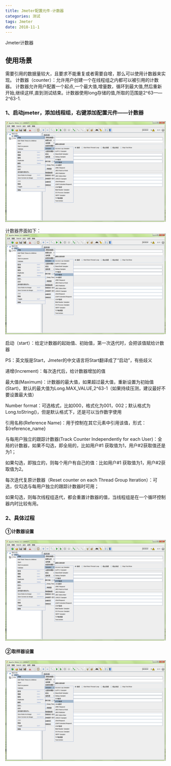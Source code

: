 ```yaml
---
title: Jmeter配置元件-计数器
categories: 测试
tags: Jmeter
date: 2018-11-1
---
```

Jmeter计数器
<!-- more -->

## 使用场景

需要引用的数据量较大，且要求不能重复或者需要自增，那么可以使用计数器来实现。
计数器（counter）：允许用户创建一个在线程组之内都可以被引用的计数器。
计数器允许用户配置一个起点,一个最大值,增量数，循环到最大值,然后重新开始,继续这样,直到测试结束。计数器使用long存储的值,所取的范围是2^63——2^63-1.

### 1、启动jmeter，添加线程组，右键添加配置元件——计数器
![](/bimg/18.png)

计数器界面如下：
![](/bimg/18.png)

启动（start）：给定计数器的起始值、初始值，第一次迭代时，会把该值赋给计数器 

PS：英文版是Start，Jmeter的中文语言将Start翻译成了“启动”，有些歧义

递增(Increment)：每次迭代后，给计数器增加的值

最大值(Maximum)：计数器的最大值，如果超过最大值，重新设置为初始值(Start)，默认的最大值为Long.MAX_VALUE,2^63-1（如果持续压测，建议最好不要设置最大值）

Number format：可选格式，比如000，格式化为001，002；默认格式为Long.toString()，但是默认格式下，还是可以当作数字使用

引用名称(Reference Name)：用于控制在其它元素中引用该值，形式：$(reference_name}

与每用户独立的跟踪计数器(Track Counter Independently for each User)：全局的计数器，如果不勾选，即全局的，比如用户#1 获取值为1，用户#2获取值还是为1；

如果勾选，即独立的，则每个用户有自己的值：比如用户#1 获取值为1，用户#2获取值为2。

每次迭代复原计数器（Reset counter on each Thread Group Iteration）：可选，仅勾选与每用户独立的跟踪计数器时可用；

如果勾选，则每次线程组迭代，都会重置计数器的值，当线程组是在一个循环控制器内时比较有用。

### 2、具体过程

#### ①计数器设置
![](/bimg/18.png)

#### ②取样器设置

![](/bimg/18.png)